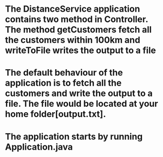 #  The DistanceService application contains two method in Controller. The method getCustomers fetch all the customers within 100km and writeToFile writes the output to a file

# The default behaviour of the application is to fetch all the customers and write the output to a file. The file would be located at your home folder[output.txt].

# The application starts by running Application.java
